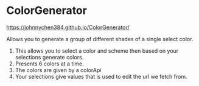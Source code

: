 # ColorGenerator
https://johnnychen384.github.io/ColorGenerator/

Allows you to generate a group of different shades of a single select color.
1. This allows you to select a color and scheme then based on your selections generate colors.
2. Presents 6 colors at a time.
3. The colors are given by a colorApi 
4. Your selections give values that is used to edit the url we fetch from.
